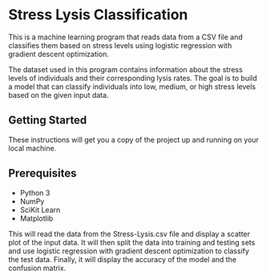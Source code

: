 # Stress Lysis Classification
This is a machine learning program that reads data from a CSV file and classifies them based on stress levels using logistic regression with gradient descent optimization.

The dataset used in this program contains information about the stress levels of individuals and their corresponding lysis rates. The goal is to build a model that can classify individuals into low, medium, or high stress levels based on the given input data.
## Getting Started
These instructions will get you a copy of the project up and running on your local machine.

## Prerequisites
+ Python 3
+ NumPy
+ SciKit Learn
+ Matplotlib

This will read the data from the Stress-Lysis.csv file and display a scatter plot of the input data. It will then split the data into training and testing sets and use logistic regression with gradient descent optimization to classify the test data. Finally, it will display the accuracy of the model and the confusion matrix.
